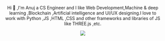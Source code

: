 <p align="center">Hi 👋 ,I'm Anuj a CS Engineer and I like Web Development,Machine & deep learning ,Blockchain ,Artificial intelligence and UI/UX designing.I love to work with Python ,JS ,HTML ,CSS and other frameworks and libraries of JS like THREE.js ,etc.</p>
<p align="center">
<img src="https://github-readme-stats.vercel.app/api/top-langs/?username=AnujSonawane">
</p>
